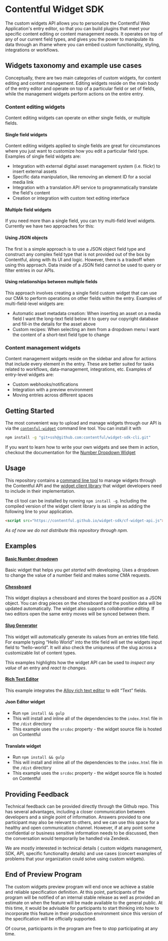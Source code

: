 # Contentful Widget SDK

The custom widgets API allows you to personalize the Contentful Web
Application's entry editor, so that you can build plugins that meet your
specific content editing or content management needs. It operates on top of any
of our current field types, and gives you the power to manipulate its data
through an iframe where you can embed custom functionality, styling,
integrations or workflows.

## Widgets taxonomy and example use cases

Conceptually, there are two main categories of custom widgets, for content editing and content management. Editing widgets reside on the main body of the entry editor and operate on top of a particular field or set of fields, while the management widgets perform actions on the entire entry.

### Content editing widgets
Content editing widgets can operate on either single fields, or multiple fields.

#### Single field widgets
Content editing widgets applied to single fields are great for circumstances where you just want to customize how you edit a particular field type. Examples of single field widgets are:
* Integration with external digital asset management system (i.e. flickr) to insert external assets
* Specific data manipulation, like removing an element ID for a social media link
* Integration with a translation API service to programmatically translate the field's content
* Creation or integration with custom text editing interface

#### Multiple field widgets
If you need more than a single field, you can try multi-field level widgets. Currently we have two approaches for this:
#### Using JSON objects
The first is a simple approach is to use a JSON object field type and construct any complex field type that is not provided out of the box by Contentful, along with its UI and logic. However, there is a tradeoff when using this approach. Data inside of a JSON field cannot be used to query or filter entries in our APIs. 
#### Using relationships between multiple fields
This approach involves creating a single field custom widget that can use our CMA to perform operations on other fields within the entry.
Examples of multi-field-level widgets are: 
* Automatic asset metadata creation: When inserting an asset on a media field I want the long-text field below it to query our copyright database and fill-in the details for the asset above
* Custom recipes: When selecting an item from a dropdown menu I want the content of a short-text field type to change

### Content management widgets
Content management widgets reside on the sidebar and allow for actions that include every element in the entry. These are better suited for tasks related to workflows, data-management, integrations, etc.
Examples of entry-level widgets are:
* Custom webhooks/notifications
* Integration with a preview environment
* Moving entries across different spaces

## Getting Started

The most convenient way to upload and manage widgets through our API is via the
[`contenful-widget`][cf-widget-cli] command line tool. You can install it with

```bash
npm install -g "git+ssh@github.com:contentful/widget-sdk-cli.git"
```

If you want to learn how to write your own widgets and see them in
action, checkout the documentation for the
[Number Dropdown Widget](./examples/number-dropdown)

[cf-widget-cli]: https://github.com/contentful/contentful-widget-cli

## Usage

This repository contains a [command line tool](lib/cli) to manage widgets
through the Contentful API and the [widget client library](doc/widget-api-frontend.md)
that widget developers need to include in their implementation.

The cli tool can be installed by running `npm install -g`. Including the
compiled version of the widget client library is as simple as adding the
following line to your application.

```html
<script src="https://contentful.github.io/widget-sdk/cf-widget-api.js"></script>
```

*As of now we do not distribute this repository through npm.*


## Examples

#### [Basic Number dropdown](examples/number-dropdown)

Basic widget that helps you *get started* with developing. Uses a dropdown to
change the value of a number field and makes some CMA requests.

#### [Chessboard](examples/chessboard)

This widget displays a chessboard and stores the board position as a JSON
object. You can drag pieces on the chessboard and the position data will be
updated automatically. The widget also supports *collaborative editing*. If two
editors open the same entry moves will be synced between them.

#### [Slug Generator](examples/slug)

This widget will automatically generate its values from an entries title field.
For example typing “Hello World” into the title field will set the widgets input
field to “hello-world”. It will also check the uniquness of the slug across a
customizable list of content types.

This examples highlights how the widget API can be used to *inspect any value*
of an entry and *react to changes*.

#### [Rich Text Editor](examples/alloy-editor)

This example integrates the [Alloy rich text editor](http://alloyeditor.com/) to
edit “Text” fields.

#### Json Editor widget
* Run `npm install && gulp`
* This will install and inline all of the dependencies to the `index.html` file in the `/dist` directory
* This example uses the `srcdoc` property - the widget source file is hosted on Contentful

#### Translate widget

* Run `npm install && gulp`
* This will install and inline all of the dependencies to the `index.html` file in the `/dist` directory
* This example uses the `srcdoc` property - the widget source file is hosted on Contentful

## Providing Feedback

Technical feedback can be provided directly through the Github repo. This has several advantages, including a closer communication between developers and a single point of information. Answers provided to one participant may also be relevant to others, and we can use this space for a healthy and open communication channel. However, if at any point some confidential or business sensitive information needs to be discussed, then the conversation would temporarily be handled via Zendesk.

We are mostly interested in technical details ( custom widgets management, SDK, API, specific functionality details) and use cases (concert examples of problems that your organization could solve using custom widgets).

## End of Preview Program
The custom widgets preview program will end once we achieve a stable and reliable specification definition. At this point, participants of the program will be notified of an internal stable release as well as provided an estimate on when the feature will be made available to the general public. At this time, it would be advisable for participants to start thinking into how to incorporate this feature in their production environment since this version of the specification will be officially supported.

Of course, participants in the program are free to stop participating at any time.

